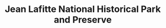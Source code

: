 ---
layout: repo
title: "Jean Lafitte National Historical Park and Preserve"
id: 25481
permalink: repos/25481/
---